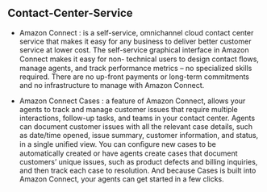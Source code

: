 ## Contact-Center-Service

- Amazon Connect : is a self-service, omnichannel cloud contact center service that makes it easy for any
business to deliver better customer service at lower cost. The self-service graphical interface in Amazon Connect makes it easy for non-
technical users to design contact ﬂows, manage agents, and track performance metrics – no specialized
skills required. There are no up-front payments or long-term commitments and no infrastructure to
manage with Amazon Connect.

- Amazon Connect Cases :  a feature of Amazon Connect, allows your agents to track and manage customer
issues that require multiple interactions, follow-up tasks, and teams in your contact center. Agents
can document customer issues with all the relevant case details, such as date/time opened, issue
summary, customer information, and status, in a single uniﬁed view. You can conﬁgure new cases to
be automatically created or have agents create cases that document customers’ unique issues, such as
product defects and billing inquiries, and then track each case to resolution. And because Cases is built
into Amazon Connect, your agents can get started in a few clicks.
